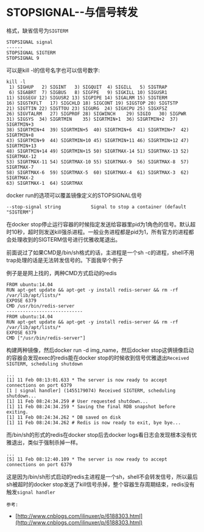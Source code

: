# STOPSIGNAL--与信号转发

格式，缺省信号为`SIGTERM`

```text
STOPSIGNAL signal
------
STOPSIGNAL SIGTERM
STOPSIGNAL 9
```

可以是kill -l的信号名字也可以信号数字:

```text
kill -l
 1) SIGHUP	 2) SIGINT	 3) SIGQUIT	 4) SIGILL	 5) SIGTRAP
 6) SIGABRT	 7) SIGBUS	 8) SIGFPE	 9) SIGKILL	10) SIGUSR1
11) SIGSEGV	12) SIGUSR2	13) SIGPIPE	14) SIGALRM	15) SIGTERM
16) SIGSTKFLT	17) SIGCHLD	18) SIGCONT	19) SIGSTOP	20) SIGTSTP
21) SIGTTIN	22) SIGTTOU	23) SIGURG	24) SIGXCPU	25) SIGXFSZ
26) SIGVTALRM	27) SIGPROF	28) SIGWINCH	29) SIGIO	30) SIGPWR
31) SIGSYS	34) SIGRTMIN	35) SIGRTMIN+1	36) SIGRTMIN+2	37) SIGRTMIN+3
38) SIGRTMIN+4	39) SIGRTMIN+5	40) SIGRTMIN+6	41) SIGRTMIN+7	42) SIGRTMIN+8
43) SIGRTMIN+9	44) SIGRTMIN+10	45) SIGRTMIN+11	46) SIGRTMIN+12	47) SIGRTMIN+13
48) SIGRTMIN+14	49) SIGRTMIN+15	50) SIGRTMAX-14	51) SIGRTMAX-13	52) SIGRTMAX-12
53) SIGRTMAX-11	54) SIGRTMAX-10	55) SIGRTMAX-9	56) SIGRTMAX-8	57) SIGRTMAX-7
58) SIGRTMAX-6	59) SIGRTMAX-5	60) SIGRTMAX-4	61) SIGRTMAX-3	62) SIGRTMAX-2
63) SIGRTMAX-1	64) SIGRTMAX
```

docker run的选项可以覆盖镜像定义的STOPSIGNAL信号

```text
--stop-signal string           Signal to stop a container (default "SIGTERM")
```

在docker stop停止运行容器的时候指定发送给容器里pid为1角色的信号。默认超时10秒，超时则发送kill强杀进程。一般业务进程都是pid为1，所有官方的进程都会处理收到的SIGTERM信号进行优雅收尾退出。

前面说过了如果CMD是/bin/sh格式的话，主进程是一个sh -c的进程，shell不用trap处理的话是无法转发信号的。下面我举个例子

例子是是网上找的，两种CMD方式启动的redis

```text
FROM ubuntu:14.04
RUN apt-get update && apt-get -y install redis-server && rm -rf /var/lib/apt/lists/*
EXPOSE 6379
CMD /usr/bin/redis-server
----------------------------
FROM ubuntu:14.04
RUN apt-get update && apt-get -y install redis-server && rm -rf /var/lib/apt/lists/*
EXPOSE 6379
CMD ["/usr/bin/redis-server"]
```

构建两种镜像，然后docker run -d img\_name，然后docker stop这俩镜像启动的容器会发现exec的redis能在docker stop的时候收到信号优雅退出`Received SIGTERM, scheduling shutdown`

```text
...
[1] 11 Feb 08:13:01.633 * The server is now ready to accept connections on port 6379
[1 | signal handler] (1455179074) Received SIGTERM, scheduling shutdown...
[1] 11 Feb 08:24:34.259 # User requested shutdown...
[1] 11 Feb 08:24:34.259 * Saving the final RDB snapshot before exiting.
[1] 11 Feb 08:24:34.262 * DB saved on disk
[1] 11 Feb 08:24:34.262 # Redis is now ready to exit, bye bye...
```

而/bin/sh的形式的redis在docker stop后去docker logs看日志会发现根本没有优雅退出，类似于强制杀掉一样。

```text
...
[5] 11 Feb 08:12:40.109 * The server is now ready to accept connections on port 6379
```

这是因为/bin/sh形式启动的redis主进程是一个sh，shell不会转发信号，所以最后sh被超时的docker stop发送了kill信号杀掉，整个容器生存周期结束，redis没有触发`signal handler` 

`参考:`

* [http://www.cnblogs.com/ilinuxer/p/6188303.html](http://www.cnblogs.com/ilinuxer/p/6188303.html)

